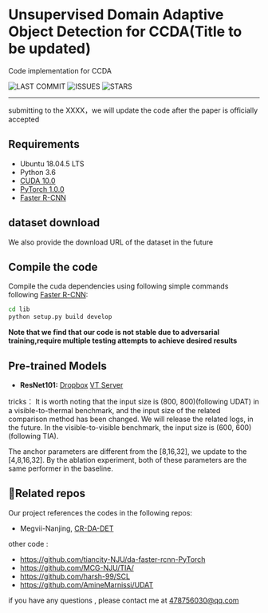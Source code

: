 # Unsupervised Domain Adaptive Object Detection for CCDA(Title to be updated)
Code implementation for CCDA

![LAST COMMIT](https://img.shields.io/github/last-commit/zyfone/UEA)
![ISSUES](https://img.shields.io/github/issues/zyfone/UEA)
![STARS](https://img.shields.io/github/stars/zyfone/UEA)

---
submitting to the XXXX，we will update the code after the paper is officially accepted 





## Requirements
* Ubuntu 18.04.5 LTS
* Python 3.6
* [CUDA 10.0](https://developer.nvidia.com/cuda-toolkit)
* [PyTorch 1.0.0](https://pytorch.org)
* [Faster R-CNN](https://github.com/jwyang/faster-rcnn.pytorch/tree/pytorch-1.0)


## dataset download

We also provide the download URL of the dataset in the future




## Compile the code

Compile the cuda dependencies using following simple commands following [Faster R-CNN](https://github.com/jwyang/faster-rcnn.pytorch/tree/pytorch-1.0):
```bash
cd lib
python setup.py build develop
```


**Note that we find that our code is not stable due to adversarial training,require multiple testing attempts to achieve desired results**



## Pre-trained Models


* **ResNet101:** [Dropbox](https://www.dropbox.com/s/iev3tkbz5wyyuz9/resnet101_caffe.pth?dl=0)  [VT Server](https://filebox.ece.vt.edu/~jw2yang/faster-rcnn/pretrained-base-models/resnet101_caffe.pth)

tricks：
It is worth noting that the input size is (800, 800)(following UDAT) in a visible-to-thermal benchmark, and the input size of the related comparison method has been changed.
We will release the related logs, in the future. In the visible-to-visible benchmark, the input size is (600, 600) (following TIA).

The anchor parameters are different from the [8,16,32], we update to the [4,8,16,32]. By the ablation experiment, both of these parameters are the same performer in the baseline.


## :pencil:Related repos
Our project references the codes in the following repos:

* Megvii-Nanjing, [CR-DA-DET](https://github.com/Megvii-Nanjing/CR-DA-DET)


other code :
* https://github.com/tiancity-NJU/da-faster-rcnn-PyTorch
* https://github.com/MCG-NJU/TIA/
* https://github.com/harsh-99/SCL
* https://github.com/AmineMarnissi/UDAT



if you have any questions , please contact me at 478756030@qq.com
